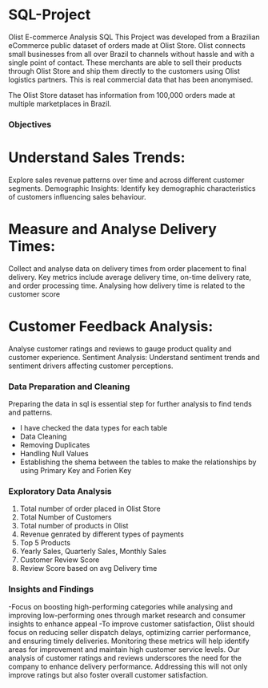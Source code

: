 # SQL-Project
Olist E-commerce Analysis SQL 
This Project was developed  from a Brazilian eCommerce public dataset of orders made at Olist Store. Olist connects small businesses from all over Brazil to channels without hassle and with a single point of contact. These merchants are able to sell their products through Olist Store and ship them directly to the customers using Olist logistics partners. This is real commercial data that has been anonymised.

The Olist Store dataset has information from 100,000 orders made at multiple marketplaces in Brazil.

### Objectives
# Understand Sales Trends: 
Explore sales revenue patterns over time and across different customer segments. Demographic Insights: Identify key demographic characteristics of customers influencing sales behaviour.
# Measure and Analyse Delivery Times: 
Collect and analyse data on delivery times from order placement to final delivery. Key metrics include average delivery time, on-time delivery rate, and order processing time.
Analysing how delivery time is related to the customer score
# Customer Feedback Analysis: 
Analyse customer ratings and reviews to gauge product quality and customer experience.
Sentiment Analysis: Understand sentiment trends and sentiment drivers affecting customer perceptions.


### Data Preparation and Cleaning
Preparing the data in sql is essential step for further analysis to find tends and patterns. 
- I have checked the data types for each table
- Data Cleaning
- Removing Duplicates
- Handling Null Values
- Establishing the shema between the tables to make the relationships by using Primary Key and Forien Key

### Exploratory Data Analysis
1. Total number of order placed in Olist Store
2. Total Number of Customers
3. Total number of products in Olist
4. Revenue genrated by different types of payments
5. Top 5 Products
6. Yearly Sales, Quarterly Sales, Monthly Sales
7. Customer Review Score
8. Review Score based on avg Delivery time

### Insights and Findings

-Focus on boosting high-performing categories while analysing and improving low-performing ones through market research and consumer insights to enhance appeal
-To improve customer satisfaction, Olist should focus on reducing seller dispatch delays, optimizing carrier performance, and ensuring timely deliveries. Monitoring these metrics will help identify areas for improvement and maintain high customer service levels.
Our analysis of customer ratings and reviews underscores the need for the company to enhance delivery performance. Addressing this will not only improve ratings but also foster overall customer satisfaction.


